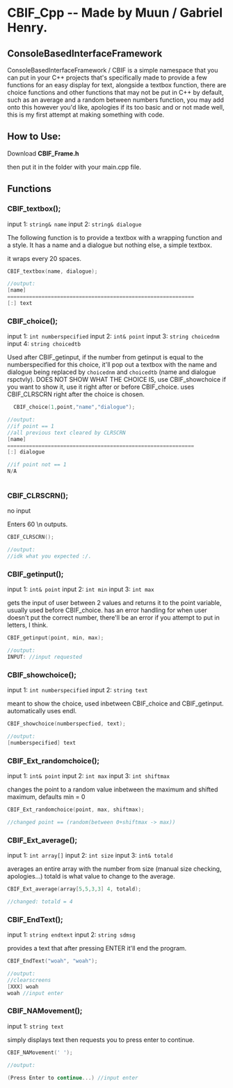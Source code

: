 # CBIF_Cpp -- Made by Muun / Gabriel Henry.
## ConsoleBasedInterfaceFramework

ConsoleBasedInterfaceFramework / CBIF is a simple namespace that you can put in your C++ projects that's specifically made to provide a few functions for an easy display for text, alongside a textbox function, there are choice functions and other functions that may not be put in C++ by default, such as an average and a random between numbers function, you may add onto this however you'd like, apologies if its too basic and or not made well, this is my first attempt at making something with code.

## How to Use:
Download **CBIF_Frame.h**

then put it in the folder with your main.cpp file.

## Functions

### CBIF_textbox();

input 1: `string& name` input 2: `string& dialogue`

The following function is to provide a textbox with a wrapping function
and a style. It has a name and a dialogue but nothing else, a simple textbox.

it wraps every 20 spaces.
```cpp
CBIF_textbox(name, dialogue);

//output:
[name]
============================================================
[:] text
```

### CBIF_choice();

input 1: `int numberspecified` input 2: `int& point` input 3: `string choicednm` input 4: `string choicedtb`

Used after CBIF_getinput, if the number from getinput is equal to the numberspecified for this choice, it'll pop out a textbox with the name and dialogue being replaced by `choicednm` and `choicedtb` (name and dialogue rspctvly).
DOES NOT SHOW WHAT THE CHOICE IS, use CBIF_showchoice if you want to show it, use it right after or before CBIF_choice.
uses CBIF_CLRSCRN right after the choice is chosen.
```cpp
  CBIF_choice(1,point,"name","dialogue");

//output:
//if point == 1
//all previous text cleared by CLRSCRN
[name]
============================================================
[:] dialogue

//if point not == 1
N/A
  
```

### CBIF_CLRSCRN();

no input

Enters 60 \n outputs.
```cpp
CBIF_CLRSCRN();

//output:
//idk what you expected :/.
```

### CBIF_getinput();

input 1: `int& point` input 2: `int min` input 3: `int max`

gets the input of user between 2 values and returns it to the point variable, usually used before CBIF_choice.
has an error handling for when user doesn't put the correct number, there'll be an error if you attempt to put in letters, I think.
```cpp
CBIF_getinput(point, min, max);

//output:
INPUT: //input requested
```

### CBIF_showchoice();

input 1: `int numberspecified` input 2: `string text`

meant to show the choice, used inbetween CBIF_choice and CBIF_getinput.
automatically uses endl.

```cpp
CBIF_showchoice(numberspecfied, text);

//output:
[numberspecified] text
```

### CBIF_Ext_randomchoice();

input 1: `int& point` input 2: `int max` input 3: `int shiftmax`

changes the point to a random value inbetween the maximum and shifted maximum, defaults min = 0

```cpp
CBIF_Ext_randomchoice(point, max, shiftmax);

//changed point == (random(between 0+shiftmax -> max))
```

### CBIF_Ext_average();

input 1: `int array[]` input 2: `int size` input 3: `int& totald`

averages an entire array with the number from size (manual size checking, apologies...)  totald is what value to change to the average.
```cpp
CBIF_Ext_average(array[5,5,3,3] 4, totald);

//changed: totald = 4
```

### CBIF_EndText();

input 1: `string endtext` input 2: `string sdmsg`

provides a text that after pressing ENTER it'll end the program.

```cpp
CBIF_EndText("woah", "woah");

//output:
//clearscreens
[XXX] woah
woah //input enter
```

### CBIF_NAMovement();

input 1: `string text`

simply displays text then requests you to press enter to continue.

```cpp
CBIF_NAMovement(' ');

//output:
 
(Press Enter to continue...) //input enter
```
